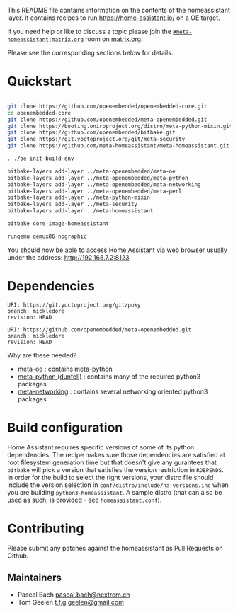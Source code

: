 This README file contains information on the contents of the
homeassistant layer. It contains recipes to run https://home-assistant.io/
on a OE target.

If you need help or like to discuss a topic please join the [`#meta-homeassistant:matrix.org`](https://matrix.to/#/#meta-homeassistant:matrix.org) room on [matrix.org](https://matrix.org/).


Please see the corresponding sections below for details.

# Quickstart

```sh

git clone https://github.com/openembedded/openembedded-core.git
cd openembedded-core
git clone https://github.com/openembedded/meta-openembedded.git
git clone https://booting.oniroproject.org/distro/meta-python-mixin.git
git clone https://github.com/openembedded/bitbake.git
git clone https://git.yoctoproject.org/git/meta-security
git clone https://github.com/meta-homeassistant/meta-homeassistant.git

. ./oe-init-build-env

bitbake-layers add-layer ../meta-openembedded/meta-oe
bitbake-layers add-layer ../meta-openembedded/meta-python
bitbake-layers add-layer ../meta-openembedded/meta-networking
bitbake-layers add-layer ../meta-openembedded/meta-perl
bitbake-layers add-layer ../meta-python-mixin
bitbake-layers add-layer ../meta-security
bitbake-layers add-layer ../meta-homeassistant

bitbake core-image-homeassistant

runqemu qemux86 nographic

```

You should now be able to access Home Assistant via web browser usually under the address: http://192.168.7.2:8123

# Dependencies

```
URI: https://git.yoctoproject.org/git/poky
branch: mickledore
revision: HEAD

URI: https://github.com/openembedded/meta-openembedded.git
branch: mickledore
revision: HEAD
```

Why are these needed?

- [meta-oe](https://github.com/openembedded/meta-openembedded/tree/mickledore/meta-oe) : contains meta-python
- [meta-python (dunfell)](https://github.com/openembedded/meta-openembedded/tree/mickledore/meta-python) : contains many of the required python3 packages
- [meta-networking](https://github.com/openembedded/meta-openembedded/tree/mickledore/meta-networking) : contains several networking oriented python3 packages

# Build configuration

Home Assistant requires specific versions of some of its python dependencies. The recipe makes sure those dependencies are satisfied at root filesystem generation time but that doesn't give any gurantees that `bitbake` will pick a version that satisfies the version restriction in `RDEPENDS`. In order for the build to select the right versions, your distro file should include the version selection in `conf/distro/include/ha-versions.inc` when you are building `python3-homeassistant`. A sample distro (that can also be used as such, is provided - see `homeassistant.conf`).

# Contributing

Please submit any patches against the homeassistant as Pull Requests on Github.

## Maintainers

* Pascal Bach <pascal.bach@nextrem.ch>
* Tom Geelen <t.f.g.geelen@gmail.com>
